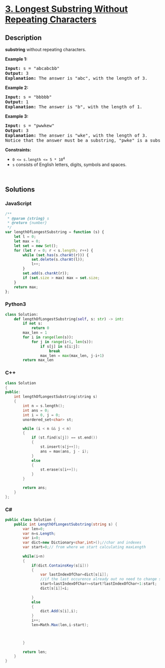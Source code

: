 # [3. Longest Substring Without Repeating Characters](https://leetcode.com/problems/longest-substring-without-repeating-characters/)

## Description

<strong>substring</strong></div></div></div></span> without repeating characters.</p>

<p><strong class="example">Example 1:</strong></p>

<pre><strong>Input:</strong> s = "abcabcbb"
<strong>Output:</strong> 3
<strong>Explanation:</strong> The answer is "abc", with the length of 3.
</pre>

<p><strong class="example">Example 2:</strong></p>

<pre><strong>Input:</strong> s = "bbbbb"
<strong>Output:</strong> 1
<strong>Explanation:</strong> The answer is "b", with the length of 1.
</pre>

<p><strong class="example">Example 3:</strong></p>

<pre><strong>Input:</strong> s = "pwwkew"
<strong>Output:</strong> 3
<strong>Explanation:</strong> The answer is "wke", with the length of 3.
Notice that the answer must be a substring, "pwke" is a subsequence and not a substring.
</pre>

<p><strong>Constraints:</strong></p>

<ul>
	<li><code>0 &lt;= s.length &lt;= 5 * 10<sup>4</sup></code></li>
	<li><code>s</code> consists of English letters, digits, symbols and spaces.</li>
</ul>
<p>&nbsp;</p>

## Solutions

### **JavaScript**

```javascript
/**
 * @param {string} s
 * @return {number}
 */
var lengthOfLongestSubstring = function (s) {
    let l = 0;
    let max = 0;
    let set = new Set();
    for (let r = 0; r < s.length; r++) {
        while (set.has(s.charAt(r))) {
            set.delete(s.charAt(l));
            l++;
        }
        set.add(s.charAt(r));
        if (set.size > max) max = set.size;
    }
    return max;
};
```

### **Python3**

```python
class Solution:
    def lengthOfLongestSubstring(self, s: str) -> int:
        if not s:
            return 0
        max_len = 1
        for i in range(len(s)):
            for j in range(i+1, len(s)):
                if s[j] in s[i:j]:
                    break
                max_len = max(max_len, j-i+1)
        return max_len
```

### **C++**

```cpp
class Solution
{
public:
    int lengthOfLongestSubstring(string s)
    {
        int n = s.length();
        int ans = 0;
        int i = 0, j = 0;
        unordered_set<char> st;

        while (i < n && j < n)
        {
            if (st.find(s[j]) == st.end())
            {
                st.insert(s[j++]);
                ans = max(ans, j - i);
            }
            else
            {
                st.erase(s[i++]);
            }
        }

        return ans;
    }
};
```

### **C#**

```csharp
public class Solution {
    public int LengthOfLongestSubstring(string s) {
        var len=0;
        var n=s.Length;
        var i=0; 
        var dict=new Dictionary<char,int>();//char and indexes
        var start=0;// from where we start calculating maxLength
       
        while(i<n)
        {
            if(dict.ContainsKey(s[i]))
            {
                var lastIndexOfChar=dict[s[i]];
                //if the last occurence already out no need to change start
                start=lastIndexOfChar>=start?lastIndexOfChar+1:start;                
                dict[s[i]]=i; 
                            
            }
            else
            {
                dict.Add(s[i],i);
            }           
            i++;
            len=Math.Max(len,i-start);        
                             


        }
        
        return len;
    }
}
```